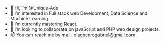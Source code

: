 - 👋 Hi, I’m @Unique-Ade
- 👀 I’m interested in Full stack web Development, Data Science and Machine Learning.
- 🌱 I’m currently mastering React.
- 💞️ I’m looking to collaborate on javaScript and PHP web design projects.
- 📫 You can reach me by mail- olagbenrogabriel@gmail.com

<!---
Unique-Ade/Unique-Ade is a ✨ special ✨ repository because its `README.md` (this file) appears on your GitHub profile.
You can click the Preview link to take a look at your changes.
--->
